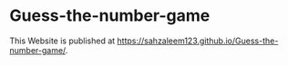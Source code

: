 # Guess-the-number-game
This Website is  published at https://sahzaleem123.github.io/Guess-the-number-game/.
